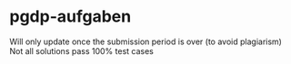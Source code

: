# pgdp-aufgaben
Will only update once the submission period is over (to avoid plagiarism)
Not all solutions pass 100% test cases
